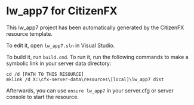 # lw_app7 for CitizenFX

This lw_app7 project has been automatically generated by the CitizenFX resource template.

To edit it, open `lw_app7.sln` in Visual Studio.

To build it, run `build.cmd`. To run it, run the following commands to make a symbolic link in your server data directory:

```dos
cd /d [PATH TO THIS RESOURCE]
mklink /d X:\cfx-server-data\resources\[local]\lw_app7 dist
```

Afterwards, you can use `ensure lw_app7` in your server.cfg or server console to start the resource.